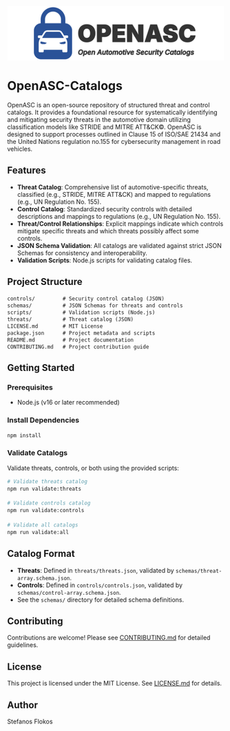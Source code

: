 ![OpenASC Logo](assets/openasc-logo.svg)

# OpenASC-Catalogs

OpenASC is an open-source repository of structured threat and control catalogs. It provides a foundational resource for systematically identifying and mitigating security threats in the automotive domain utilizing classification models like STRIDE and MITRE ATT&CK©. OpenASC is designed to support processes outlined in Clause 15 of ISO/SAE 21434 and the United Nations regulation no.155 for cybersecurity management in road vehicles.

## Features
- **Threat Catalog**: Comprehensive list of automotive-specific threats, classified (e.g., STRIDE, MITRE ATT&CK) and mapped to regulations (e.g., UN Regulation No. 155).
- **Control Catalog**: Standardized security controls with detailed descriptions and mappings to regulations (e.g., UN Regulation No. 155).
- **Threat/Control Relationships**: Explicit mappings indicate which controls mitigate specific threats and which threats possibly affect some controls.
- **JSON Schema Validation**: All catalogs are validated against strict JSON Schemas for consistency and interoperability.
- **Validation Scripts**: Node.js scripts for validating catalog files.

## Project Structure
```
controls/         # Security control catalog (JSON)
schemas/          # JSON Schemas for threats and controls
scripts/          # Validation scripts (Node.js)
threats/          # Threat catalog (JSON)
LICENSE.md        # MIT License
package.json      # Project metadata and scripts
README.md         # Project documentation
CONTRIBUTING.md   # Project contribution guide
```

## Getting Started
### Prerequisites
- Node.js (v16 or later recommended)

### Install Dependencies
```sh
npm install
```

### Validate Catalogs
Validate threats, controls, or both using the provided scripts:
```sh
# Validate threats catalog
npm run validate:threats

# Validate controls catalog
npm run validate:controls

# Validate all catalogs
npm run validate:all
```

## Catalog Format
- **Threats**: Defined in `threats/threats.json`, validated by `schemas/threat-array.schema.json`.
- **Controls**: Defined in `controls/controls.json`, validated by `schemas/control-array.schema.json`.
- See the `schemas/` directory for detailed schema definitions.

## Contributing
Contributions are welcome! Please see [CONTRIBUTING.md](CONTRIBUTING.md) for detailed guidelines.

## License
This project is licensed under the MIT License. See [LICENSE.md](LICENSE.md) for details.

## Author
Stefanos Flokos
